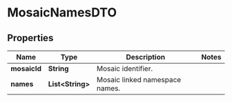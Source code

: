 

# MosaicNamesDTO


## Properties

| Name | Type | Description | Notes |
|------------ | ------------- | ------------- | -------------|
|**mosaicId** | **String** | Mosaic identifier. |  |
|**names** | **List&lt;String&gt;** | Mosaic linked namespace names. |  |



